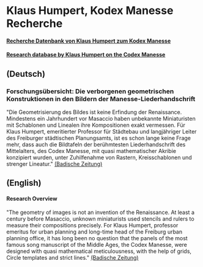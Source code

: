 # Klaus Humpert, Kodex Manesse Recherche
#### [Recherche Datenbank von Klaus Humpert zum Kodex Manesse](https://drive.google.com/drive/folders/1B16cZi4xWiiXFVt3gJxRfOIMn5evecbM)
#### [Research database by Klaus Humpert on the Codex Manesse](https://drive.google.com/drive/folders/1B16cZi4xWiiXFVt3gJxRfOIMn5evecbM)

## (Deutsch)
### Forschungsübersicht: Die verborgenen geometrischen Konstruktionen in den Bildern der Manesse-Liederhandschrift
"Die Geometrisierung des Bildes ist keine Erfindung der Renaissance. Mindestens ein Jahrhundert vor Masaccio haben unbekannte Miniaturisten mit Schablonen und Linealen ihre Kompositionen exakt vermessen. Für Klaus Humpert, emeritierter Professor für Städtebau und langjähriger Leiter des Freiburger städtischen Planungsamts, ist es schon lange keine Frage mehr, dass auch die Bildtafeln der berühmtesten Liederhandschrift des Mittelalters, des Codex Manesse, mit quasi mathematischer Akribie konzipiert wurden, unter Zuhilfenahme von Rastern, Kreisschablonen und strenger Lineatur." [(Badische Zeitung)](https://www.badische-zeitung.de/klaus-humpert-praesentiert-seine-studie-zum-codex-manesse--83293546.html)

## (English)
#### Research Overview
"The geometry of images is not an invention of the Renaissance. At least a century before Masaccio, unknown miniaturists used stencils and rulers to measure their compositions precisely. For Klaus Humpert, professor emeritus for urban planning and long-time head of the Freiburg urban planning office, it has long been no question that the panels of the most famous song manuscript of the Middle Ages, the Codex Manesse, were designed with quasi mathematical meticulousness, with the help of grids, Circle templates and strict lines." [(Badische Zeitung)](https://www.badische-zeitung.de/klaus-humpert-praesentiert-seine-studie-zum-codex-manesse--83293546.html)
